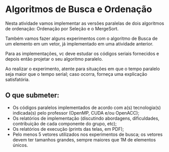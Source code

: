 # Algoritmos de Busca e Ordenação

Nesta atividade vamos implementar as versões paralelas de dois algoritmos de ordenação: Ordenação por Seleção e o MergeSort.

Também vamos fazer alguns experimentos com o algoritmo de Busca de um elemento em um vetor, já implementado em uma atividade anterior.

Para as implementações, vc deve estudar os códigos seriais fornecidos e depois então projetar o seu algoritmo paralelo.

Ao realizar o experimento, atente para situações em que o tempo paralelo seja maior que o tempo serial; caso ocorra, forneça uma explicação satisfatória.

## O que submeter:

* Os códigos paralelos implementados de acordo com a(s) tecnologia(s) indicada(s) pelo professor (OpenMP, CUDA e/ou OpenACC);
* Os relatórios de implementação (discutindo abordagens, dificuldades, contribuição de cada componente do grupo, etc);
* Os relatórios de execução (prints das telas, em PDF);
* Pelo menos 5 vetores utilizados nos experimentos de busca; os vetores devem ter tamanhos grandes, sempre maiores que 1M de elementos únicos.

